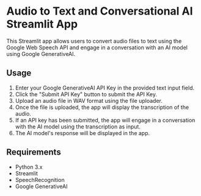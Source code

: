 # Audio to Text and Conversational AI Streamlit App

This Streamlit app allows users to convert audio files to text using the Google Web Speech API and engage in a conversation with an AI model using Google GenerativeAI.

## Usage

1. Enter your Google GenerativeAI API Key in the provided text input field.
2. Click the "Submit API Key" button to submit the API Key.
3. Upload an audio file in WAV format using the file uploader.
4. Once the file is uploaded, the app will display the transcription of the audio.
5. If an API key has been submitted, the app will engage in a conversation with the AI model using the transcription as input.
6. The AI model's response will be displayed in the app.

## Requirements

- Python 3.x
- Streamlit
- SpeechRecognition
- Google GenerativeAI

